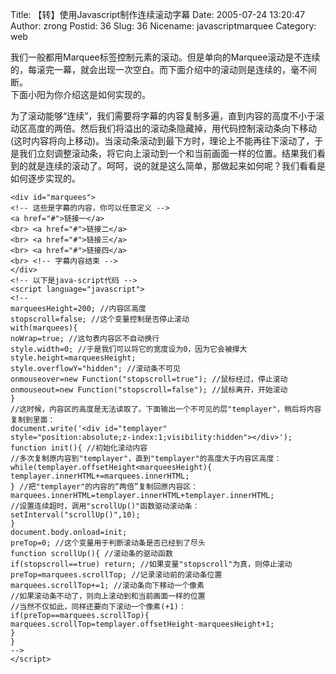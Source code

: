 Title: 【转】使用Javascript制作连续滚动字幕
Date: 2005-07-24 13:20:47
Author: zrong
Postid: 36
Slug: 36
Nicename: javascriptmarquee
Category: web

我们一般都用Marquee标签控制元素的滚动。但是单向的Marquee滚动是不连续的，每滚完一幕，就会出现一次空白。而下面介绍中的滚动则是连续的，毫不间断。  
下面小阳为你介绍这是如何实现的。  

为了滚动能够“连续”，我们需要将字幕的内容复制多遍，直到内容的高度不小于滚动区高度的两倍。然后我们将溢出的滚动条隐藏掉，用代码控制滚动条向下移动(这时内容将向上移动)。当滚动条滚动到最下方时，理论上不能再往下滚动了，于是我们立刻调整滚动条，将它向上滚动到一个和当前画面一样的位置。结果我们看到的就是连续的滚动了。呵呵，说的就是这么简单，那做起来如何呢？我们看看是如何逐步实现的。  
<!--more-->

    <div id="marquees">
    <!-- 这些是字幕的内容，你可以任意定义 -->
    <a href="#">链接一</a>
    <br> <a href="#">链接二</a>
    <br> <a href="#">链接三</a>
    <br> <a href="#">链接四</a>
    <br> <!-- 字幕内容结束 -->
    </div> 
    <!-- 以下是java-script代码 -->
    <script language="javascript">
    <!--
    marqueesHeight=200; //内容区高度
    stopscroll=false; //这个变量控制是否停止滚动
    with(marquees){ 
    noWrap=true; //这句表内容区不自动换行
    style.width=0; //于是我们可以将它的宽度设为0，因为它会被撑大
    style.height=marqueesHeight;
    style.overflowY="hidden"; //滚动条不可见
    onmouseover=new Function("stopscroll=true"); //鼠标经过，停止滚动
    onmouseout=new Function("stopscroll=false"); //鼠标离开，开始滚动
    }
    //这时候，内容区的高度是无法读取了。下面输出一个不可见的层"templayer"，稍后将内容复制到里面：
    document.write('<div id="templayer"
    style="position:absolute;z-index:1;visibility:hidden"></div>');
    function init(){ //初始化滚动内容
    //多次复制原内容到"templayer"，直到"templayer"的高度大于内容区高度：
    while(templayer.offsetHeight<marqueesHeight){ 
    templayer.innerHTML+=marquees.innerHTML;
    } //把"templayer"的内容的“两倍”复制回原内容区：
    marquees.innerHTML=templayer.innerHTML+templayer.innerHTML;
    //设置连续超时，调用"scrollUp()"函数驱动滚动条：
    setInterval("scrollUp()",10);
    }
    document.body.onload=init;
    preTop=0; //这个变量用于判断滚动条是否已经到了尽头
    function scrollUp(){ //滚动条的驱动函数
    if(stopscroll==true) return; //如果变量"stopscroll"为真，则停止滚动 
    preTop=marquees.scrollTop; //记录滚动前的滚动条位置
    marquees.scrollTop+=1; //滚动条向下移动一个像素
    //如果滚动条不动了，则向上滚动到和当前画面一样的位置
    //当然不仅如此，同样还要向下滚动一个像素(+1)：
    if(preTop==marquees.scrollTop){ 
    marquees.scrollTop=templayer.offsetHeight-marqueesHeight+1;
    }
    }
    -->
    </script>
